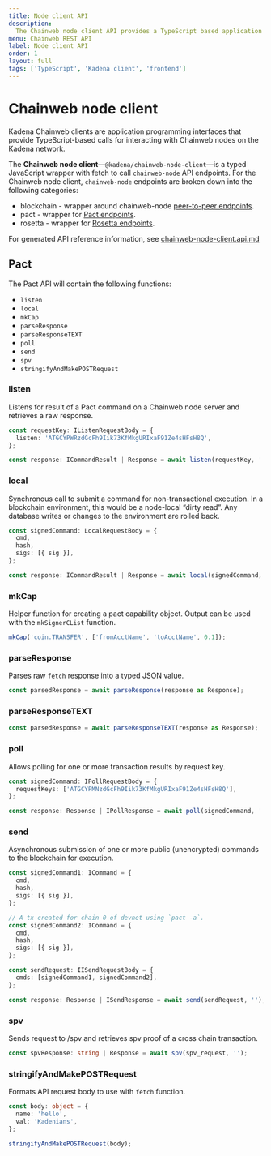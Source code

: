 ```yaml
---
title: Node client API
description:
  The Chainweb node client API provides a TypeScript based application programming interface API for calling Chainweb node endpoints.
menu: Chainweb REST API
label: Node client API
order: 1
layout: full
tags: ['TypeScript', 'Kadena client', 'frontend']
---
```


# Chainweb node client

Kadena Chainweb clients are application programming interfaces that provide TypeScript-based calls for interacting with Chainweb nodes on the Kadena network.

The **Chainweb node client**—`@kadena/chainweb-node-client`—is a typed JavaScript wrapper with fetch to call `chainweb-node` API endpoints. 
For the Chainweb node client, `chainweb-node` endpoints are broken down into the following categories:

- blockchain - wrapper around chainweb-node [peer-to-peer endpoints](https://api.chainweb.com/openapi/#tag/p2p_api).
- pact - wrapper for [Pact endpoints](https://api.chainweb.com/openapi/pact.html).
- rosetta - wrapper for [Rosetta endpoints](https://api.chainweb.com/openapi/#tag/rosetta).

For generated API reference information, see [chainweb-node-client.api.md][1]

## Pact

The Pact API will contain the following functions:

- `listen`
- `local`
- `mkCap`
- `parseResponse`
- `parseResponseTEXT`
- `poll`
- `send`
- `spv`
- `stringifyAndMakePOSTRequest`

### listen

Listens for result of a Pact command on a Chainweb node server and retrieves a raw response.

```ts
const requestKey: IListenRequestBody = {
  listen: 'ATGCYPWRzdGcFh9Iik73KfMkgURIxaF91Ze4sHFsH8Q',
};

const response: ICommandResult | Response = await listen(requestKey, '');
```

### local

Synchronous call to submit a command for non-transactional execution. 
In a blockchain environment, this would be a node-local “dirty read”. 
Any database writes or changes to the environment are rolled back.

```ts
const signedCommand: LocalRequestBody = {
  cmd,
  hash,
  sigs: [{ sig }],
};

const response: ICommandResult | Response = await local(signedCommand, '');
```

### mkCap

Helper function for creating a pact capability object. Output can be used with
the `mkSignerCList` function.

```ts
mkCap('coin.TRANSFER', ['fromAcctName', 'toAcctName', 0.1]);
```

### parseResponse

Parses raw `fetch` response into a typed JSON value.

```ts
const parsedResponse = await parseResponse(response as Response);
```

### parseResponseTEXT

```ts
const parsedResponse = await parseResponseTEXT(response as Response);
```

### poll

Allows polling for one or more transaction results by request key.

```ts
const signedCommand: IPollRequestBody = {
  requestKeys: ['ATGCYPMNzdGcFh9Iik73KfMkgURIxaF91Ze4sHFsH8Q'],
};

const response: Response | IPollResponse = await poll(signedCommand, '');
```

### send

Asynchronous submission of one or more public (unencrypted) commands to the
blockchain for execution.

```ts
const signedCommand1: ICommand = {
  cmd,
  hash,
  sigs: [{ sig }],
};

// A tx created for chain 0 of devnet using `pact -a`.
const signedCommand2: ICommand = {
  cmd,
  hash,
  sigs: [{ sig }],
};

const sendRequest: IISendRequestBody = {
  cmds: [signedCommand1, signedCommand2],
};

const response: Response | ISendResponse = await send(sendRequest, '');
```

### spv

Sends request to /spv and retrieves spv proof of a cross chain transaction.

```ts
const spvResponse: string | Response = await spv(spv_request, '');
```

### stringifyAndMakePOSTRequest

Formats API request body to use with `fetch` function.

```ts
const body: object = {
  name: 'hello',
  val: 'Kadenians',
};

stringifyAndMakePOSTRequest(body);
```

[1]:
  https://github.com/kadena-community/kadena.js/tree/main/packages/libs/chainweb-node-client/etc/chainweb-node-client.api.md
